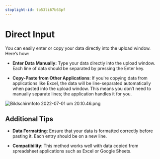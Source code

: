 ```yaml
---
stoplight-id: to53li67b63pf
---
```


# Direct Input

You can easily enter or copy your data directly into the upload window. Here’s how:

- **Enter Data Manually:** Type your data directly into the upload window. Each line of data should be separated by pressing the Enter key.

- **Copy-Paste from Other Applications**: If you're copying data from applications like Excel, the data will be line-separated automatically when pasted into the upload window. This means you don’t need to manually separate lines; the application handles it for you.

![Bildschirmfoto 2022-07-01 um 20.10.46.png](https://stoplight.io/api/v1/projects/cHJqOjEyNDcxMw/images/07h8s0WTwwo)

## Additional Tips
-  **Data Formatting**: Ensure that your data is formatted correctly before pasting it. Each entry should be on a new line.

- **Compatibility**: This method works well with data copied from spreadsheet applications such as Excel or Google Sheets.
